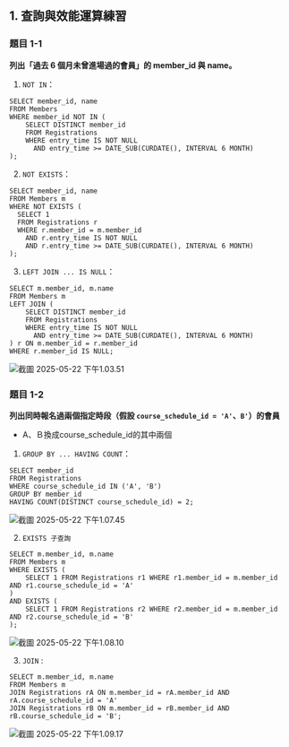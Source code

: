 ## 1. 查詢與效能運算練習
### 題目 1-1
**列出「過去 6 個月未曾進場過的會員」的 member_id 與 name。**
1. `NOT IN`：
```
SELECT member_id, name
FROM Members
WHERE member_id NOT IN (
    SELECT DISTINCT member_id
    FROM Registrations
    WHERE entry_time IS NOT NULL
      AND entry_time >= DATE_SUB(CURDATE(), INTERVAL 6 MONTH)
);
```
2. `NOT EXISTS`：
```
SELECT member_id, name
FROM Members m
WHERE NOT EXISTS (
  SELECT 1
  FROM Registrations r
  WHERE r.member_id = m.member_id
    AND r.entry_time IS NOT NULL
    AND r.entry_time >= DATE_SUB(CURDATE(), INTERVAL 6 MONTH)
);
```
3. `LEFT JOIN ... IS NULL`：
```
SELECT m.member_id, m.name
FROM Members m
LEFT JOIN (
    SELECT DISTINCT member_id
    FROM Registrations
    WHERE entry_time IS NOT NULL
      AND entry_time >= DATE_SUB(CURDATE(), INTERVAL 6 MONTH)
) r ON m.member_id = r.member_id
WHERE r.member_id IS NULL;
```
![截圖 2025-05-22 下午1.03.51](https://hackmd.io/_uploads/rkaHeV2Wxe.png)
### 題目 1-2
**列出同時報名過兩個指定時段（假設 `course_schedule_id = 'A'`、`B'`）的會員**
* A、Ｂ換成course_schedule_id的其中兩個
1. `GROUP BY ... HAVING COUNT`：
```
SELECT member_id 
FROM Registrations 
WHERE course_schedule_id IN ('A', 'B') 
GROUP BY member_id 
HAVING COUNT(DISTINCT course_schedule_id) = 2;
```
![截圖 2025-05-22 下午1.07.45](https://hackmd.io/_uploads/rJ1NZE3Zll.png)

2. `EXISTS 子查詢`
```
SELECT m.member_id, m.name
FROM Members m
WHERE EXISTS (
    SELECT 1 FROM Registrations r1 WHERE r1.member_id = m.member_id AND r1.course_schedule_id = 'A'
)
AND EXISTS (
    SELECT 1 FROM Registrations r2 WHERE r2.member_id = m.member_id AND r2.course_schedule_id = 'B'
);
```
![截圖 2025-05-22 下午1.08.10](https://hackmd.io/_uploads/BkwHZVhZgx.png)

3. `JOIN` :
```
SELECT m.member_id, m.name
FROM Members m
JOIN Registrations rA ON m.member_id = rA.member_id AND rA.course_schedule_id = 'A'
JOIN Registrations rB ON m.member_id = rB.member_id AND rB.course_schedule_id = 'B';
```
![截圖 2025-05-22 下午1.09.17](https://hackmd.io/_uploads/Hy9FbEhWle.png)